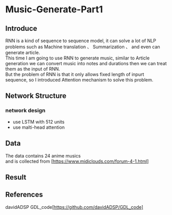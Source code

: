 # Music-Generate-Part1

## Introduce
RNN is a kind of sequence to sequence model, it can solve a lot of NLP problems such as  Machine translation 、 Summarization 、
and even can generate article. <br> This time I am going to use RNN to generate music, similar to Article generation we can convert music
into notes and durations then we can treat them as the input of RNN. <br>
But the problem of RNN is that it only allows fixed length of inpurt sequence, so I introduced Attention mechanism to solve this problem.



## Network Structure

### network design
- use LSTM with 512 units
- use malti-head attention


## Data
The data contains 24 anime musics <br>
and is collected from [https://www.midiclouds.com/forum-4-1.html]
## Result

## References
davidADSP GDL_code[https://github.com/davidADSP/GDL_code]
